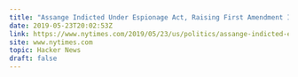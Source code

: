 ```yaml
---
title: "Assange Indicted Under Espionage Act, Raising First Amendment Issues"
date: 2019-05-23T20:02:53Z
link: https://www.nytimes.com/2019/05/23/us/politics/assange-indicted-espionage-act-first-amendment.html?utm_medium=RSS&utm_source=hune
site: www.nytimes.com
topic: Hacker News
draft: false
---
```

